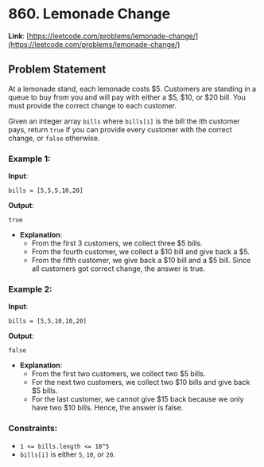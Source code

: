 # 860. Lemonade Change

**Link**: [https://leetcode.com/problems/lemonade-change/](https://leetcode.com/problems/lemonade-change/)

## Problem Statement

At a lemonade stand, each lemonade costs $5. Customers are standing in a queue to buy from you and will pay with either a $5, $10, or $20 bill. You must provide the correct change to each customer.

Given an integer array `bills` where `bills[i]` is the bill the ith customer pays, return `true` if you can provide every customer with the correct change, or `false` otherwise.

### Example 1:

**Input**: 
```
bills = [5,5,5,10,20]
```

**Output**: 
```
true
``` 
  * **Explanation**:
    * From the first 3 customers, we collect three $5 bills.
    * From the fourth customer, we collect a $10 bill and give back a $5.
    * From the fifth customer, we give back a $10 bill and a $5 bill. Since all customers got correct change, the answer is true.
   
      
### Example 2:

**Input**: 
```
bills = [5,5,10,10,20]
```

**Output**: 
```
false
``` 
  * **Explanation**:
    * From the first two customers, we collect two $5 bills.
    * For the next two customers, we collect two $10 bills and give back $5 bills.
    * For the last customer, we cannot give $15 back because we only have two $10 bills. Hence, the answer is false.
 
### Constraints:

- `1 <= bills.length <= 10^5`
- `bills[i]` is either `5`, `10`, or `20`.
  
